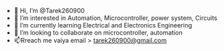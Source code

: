 - 👋 Hi, I’m @Tarek260900
- 👀 I’m interested in Automation, Microcontroller, power system, Circuits
- 🌱 I’m currently learning Electrical and Electronics Engineering
- 💞️ I’m looking to collaborate on microcontroller, automation
- 📫Rreach me vaiya email > tarek260900@gmail.com

<!---
Tarek260900/Tarek260900 is a ✨ special ✨ repository because its `README.md` (this file) appears on your GitHub profile.
You can click the Preview link to take a look at your changes.
--->
